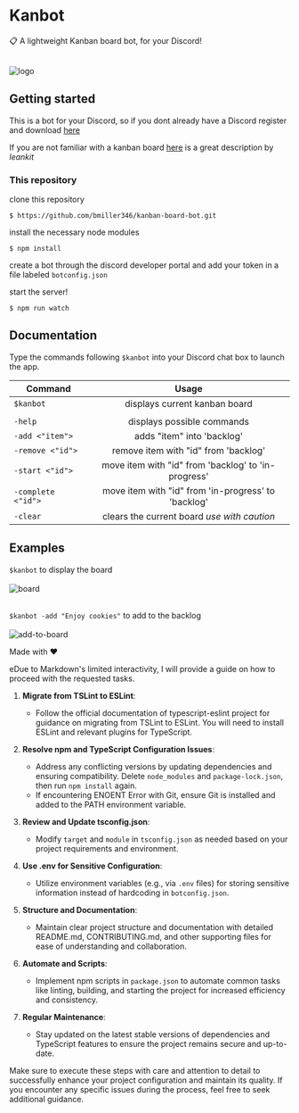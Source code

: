 # Kanbot

:clipboard: A lightweight Kanban board bot, for your Discord! <br /><br />

![logo](https://media.discordapp.net/attachments/449647907772170253/449770623187812362/kanbotcircle.png)

## Getting started

This is a bot for your Discord, so if you dont already have a Discord
register and download [here](https://discordapp.com/) <br />

If you are not familiar with a kanban board [here](https://leankit.com/learn/kanban/kanban-board/) is a great description by _leankit_

### This repository

clone this repository

```
$ https://github.com/bmiller346/kanban-board-bot.git
```

install the necessary node modules

```
$ npm install
```

create a bot through the discord developer portal and add your token in a file labeled `botconfig.json`

start the server!

```
$ npm run watch
```

## Documentation

Type the commands following `$kanbot` into your Discord chat box to launch the app.

| Command            |                        Usage                        |
| ------------------ | :-------------------------------------------------: |
| `$kanbot`          |            displays current kanban board            |
|                    |                                                     |
| `-help`            |             displays possible commands              |
| `-add <"item">`    |             adds "item" into 'backlog'              |
| `-remove <"id">`   |        remove item with "id" from 'backlog'         |
| `-start <"id">`    | move item with "id" from 'backlog' to 'in-progress' |
| `-complete <"id">` | move item with "id" from 'in-progress' to 'backlog' |
| `-clear`           |     clears the current board _use with caution_     |

## Examples

`$kanbot` to display the board <br /><br />
![board](https://i.imgur.com/KkAgFms.png)<br /><br />

`$kanbot -add "Enjoy cookies"` to add to the backlog <br /><br />
![add-to-board](https://i.imgur.com/D7VfZDI.png)<br />

Made with :heart:

eDue to Markdown's limited interactivity, I will provide a guide on how to proceed with the requested tasks.

1. **Migrate from TSLint to ESLint**:

   - Follow the official documentation of typescript-eslint project for guidance on migrating from TSLint to ESLint. You will need to install ESLint and relevant plugins for TypeScript.

2. **Resolve npm and TypeScript Configuration Issues**:

   - Address any conflicting versions by updating dependencies and ensuring compatibility. Delete `node_modules` and `package-lock.json`, then run `npm install` again.
   - If encountering ENOENT Error with Git, ensure Git is installed and added to the PATH environment variable.

3. **Review and Update tsconfig.json**:

   - Modify `target` and `module` in `tsconfig.json` as needed based on your project requirements and environment.

4. **Use .env for Sensitive Configuration**:

   - Utilize environment variables (e.g., via `.env` files) for storing sensitive information instead of hardcoding in `botconfig.json`.

5. **Structure and Documentation**:

   - Maintain clear project structure and documentation with detailed README.md, CONTRIBUTING.md, and other supporting files for ease of understanding and collaboration.

6. **Automate and Scripts**:

   - Implement npm scripts in `package.json` to automate common tasks like linting, building, and starting the project for increased efficiency and consistency.

7. **Regular Maintenance**:
   - Stay updated on the latest stable versions of dependencies and TypeScript features to ensure the project remains secure and up-to-date.

Make sure to execute these steps with care and attention to detail to successfully enhance your project configuration and maintain its quality. If you encounter any specific issues during the process, feel free to seek additional guidance.
